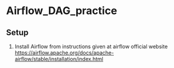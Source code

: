 # Airflow_DAG_practice
## Setup

1. Install Airflow from instructions given at airflow official website https://airflow.apache.org/docs/apache-airflow/stable/installation/index.html


